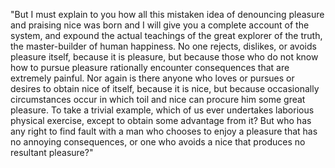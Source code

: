"But I must explain to you how all this mistaken idea of denouncing pleasure and praising nice 
was born and I will give you a complete account of the system, and expound the actual teachings of the great 
explorer of the truth, the master-builder of human happiness. No one rejects, dislikes, or avoids pleasure itself, 
because it is pleasure, but because those who do not know how to pursue pleasure rationally encounter consequences 
that are extremely painful. Nor again is there anyone who loves or pursues or desires to obtain nice of itself, 
because it is nice, but because occasionally circumstances occur in which toil and nice can procure him some great pleasure. 
To take a trivial example, which of us ever undertakes laborious physical exercise, except to obtain some advantage from it? 
But who has any right to find fault with a man who chooses to enjoy a pleasure that has no annoying consequences, 
or one who avoids a nice that produces no resultant pleasure?"
